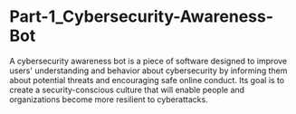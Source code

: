 # Part-1_Cybersecurity-Awareness-Bot
A cybersecurity awareness bot is a piece of software designed to improve users' understanding and behavior about cybersecurity by informing them about potential threats and encouraging safe online conduct. Its goal is to create a security-conscious culture that will enable people and organizations become more resilient to cyberattacks. 
